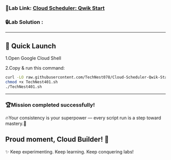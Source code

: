 ###  🎯Lab Link: [Cloud Scheduler: Qwik Start](https://www.cloudskillsboost.google/games/6482/labs/40742)


### 🔒Lab Solution :
---

## 🚀 Quick Launch
1.Open Google Cloud Shell

2.Copy & run this command:

```bash
curl -LO raw.githubusercontent.com/TechNest078/Cloud-Scheduler-Qwik-Start/main/TechNest401.sh
chmod +x TechNest401.sh
./TechNest401.sh
```
---

### 🏆Mission completed successfully! 
🔥Your consistency is your superpower — every script run is a step toward mastery.🌟  

   Proud moment, Cloud Builder! 🎊  
---

✨ Keep experimenting. Keep learning. Keep conquering labs!  
